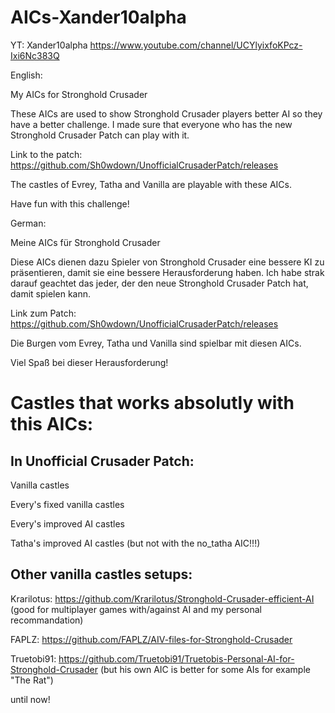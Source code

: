 # AICs-Xander10alpha
YT: Xander10alpha
https://www.youtube.com/channel/UCYlyixfoKPcz-Ixi6Nc383Q

English:

My AICs for Stronghold Crusader

These AICs are used to show Stronghold Crusader players better AI so they have a better challenge.
I made sure that everyone who has the new Stronghold Crusader Patch can play with it.

Link to the patch: https://github.com/Sh0wdown/UnofficialCrusaderPatch/releases

The castles of Evrey, Tatha and Vanilla are playable with these AICs.

Have fun with this challenge!

German:

Meine AICs für Stronghold Crusader

Diese AICs dienen dazu Spieler von Stronghold Crusader eine bessere KI zu präsentieren, damit sie eine bessere Herausforderung haben.
Ich habe strak darauf geachtet das jeder, der den neue Stronghold Crusader Patch hat, damit spielen kann.

Link zum Patch: https://github.com/Sh0wdown/UnofficialCrusaderPatch/releases

Die Burgen vom Evrey, Tatha und Vanilla sind spielbar mit diesen AICs.

Viel Spaß bei dieser Herausforderung!

# Castles that works absolutly with this AICs:

## In Unofficial Crusader Patch:

Vanilla castles

Every's fixed vanilla castles

Every's improved AI castles

Tatha's improved AI castles (but not with the no_tatha AIC!!!)

## Other vanilla castles setups:

Krarilotus: https://github.com/Krarilotus/Stronghold-Crusader-efficient-AI (good for multiplayer games with/against AI and my personal recommandation)

FAPLZ: https://github.com/FAPLZ/AIV-files-for-Stronghold-Crusader

Truetobi91: https://github.com/Truetobi91/Truetobis-Personal-AI-for-Stronghold-Crusader (but his own AIC is better for some AIs for example "The Rat")

until now!

